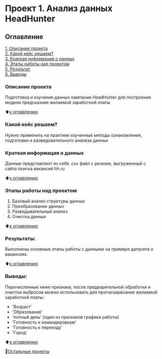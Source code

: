 # Проект 1. Анализ данных HeadHunter

## Оглавление  
[1. Описание проекта](.README.md#Описание-проекта)  
[2. Какой кейс решаем?](.README.md#Какой-кейс-решаем)  
[3. Краткая информация о данных](.README.md#Краткая-информация-о-данных)  
[4. Этапы работы над проектом](.README.md#Этапы-работы-над-проектом)  
[5. Результат](.README.md#Результат)    
[6. Выводы](.README.md#Выводы) 

### Описание проекта    
Подготовка и изучение данных кампании HeadHunter для построения модели предсказния желаемой заработной платы

:arrow_up:[к оглавлению](_)


### Какой кейс решаем?    
Нужно применить на практике изученные методы ознакомления, подготовки и разведовательного анализа данных


### Краткая информация о данных
Данные представляют из себя .csv файл с резюме, выгруженный с сайта поиска вакансий hh.ru
  
:arrow_up:[к оглавлению](.README.md#Оглавление)


### Этапы работы над проектом  
1. Базовый анализ структуры данных
2. Преобразование данных
3. Разведывательный анализ
4. Очистка данных

:arrow_up:[к оглавлению](.README.md#Оглавление)


### Результаты:  
Выполнены основные этапы работы с данными на примере датасета о вакансиях.

:arrow_up:[к оглавлению](.README.md#Оглавление)


### Выводы:  
Перечисленные ниже признаки, после предварительной обработки и очистки выбросов можно использовать для прогнозирвоания желаемой заработной платы:
- 'Возраст'
- 'Образование'
- 'полный день' (один из признаков графика работы)
- 'Готовность к командировкам'
- 'Готовность к переезду'
- 'Город' 

:arrow_up:[к оглавлению](.README.md#Оглавление)

:house_with_garden:[Остальные проекты](https://github.com/Marakassa/sf_data_science/tree/main/README.md)